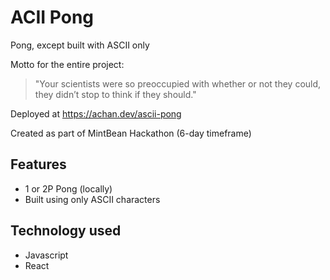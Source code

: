 # ACII Pong
Pong, except built with ASCII only

Motto for the entire project:
>"Your scientists were so preoccupied with whether or not they could, they didn’t stop to think if they should."
 
Deployed at https://achan.dev/ascii-pong

Created as part of MintBean Hackathon (6-day timeframe)

## Features
* 1 or 2P Pong (locally)
* Built using only ASCII characters

## Technology used
* Javascript
* React

